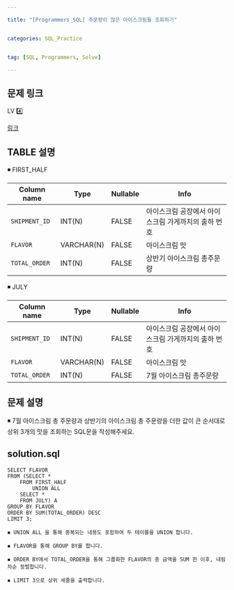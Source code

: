 ```yaml
---

title: "[Programmers_SQL] 주문량이 많은 아이스크림들 조회하기"


categories: SQL_Practice


tag: [SQL, Programmers, Solve]

---
```


## 문제 링크

LV 4️⃣

[링크](https://school.programmers.co.kr/learn/courses/30/lessons/133027)

## TABLE 설명

◾ FIRST_HALF

|Column name|Type|Nullable|Info|
|-|-|-|-|
|`SHIPMENT_ID`|INT(N)|FALSE|아이스크림 공장에서 아이스크림 가게까지의 출하 번호|
|`FLAVOR`|VARCHAR(N)|FALSE|아이스크림 맛|
|`TOTAL_ORDER`|INT(N)|FALSE|상반기 아이스크림 총주문량|

◾ JULY

|Column name|Type|Nullable|Info|
|-|-|-|-|
|`SHIPMENT_ID`|INT(N)|FALSE|아이스크림 공장에서 아이스크림 가게까지의 출하 번호|
|`FLAVOR`|VARCHAR(N)|FALSE|아이스크림 맛|
|`TOTAL_ORDER`|INT(N)|FALSE|7월 아이스크림 총주문량|

## 문제 설명

◾ 7월 아이스크림 총 주문량과 상반기의 아이스크림 총 주문량을 더한 값이 큰 순서대로 상위 3개의 맛을 조회하는 SQL문을 작성해주세요. 

## solution.sql
    SELECT FLAVOR
    FROM (SELECT * 
        FROM FIRST_HALF 
            UNION ALL
        SELECT *
        FROM JULY) A
    GROUP BY FLAVOR
    ORDER BY SUM(TOTAL_ORDER) DESC
    LIMIT 3;


```
◾ UNION ALL 을 통해 중복되는 내용도 포함하여 두 테이블을 UNION 합니다. 

◾ FLAVOR을 통해 GROUP BY를 합니다. 

◾ ORDER BY에서 TOTAL_ORDER을 통해 그룹화한 FLAVOR의 총 금액을 SUM 한 이후, 내림차순 정렬합니다. 

◾ LIMIT 3으로 상위 세줄을 출력합니다. 
```
